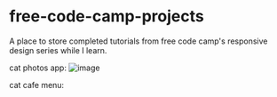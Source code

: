 # free-code-camp-projects
A place to store completed tutorials from free code camp's responsive design series while I learn.

cat photos app:
![image](https://github.com/wx317/free-code-camp-projects/assets/84631196/fe4195eb-a818-423d-b849-d9a0911e5014)

cat cafe menu: 
